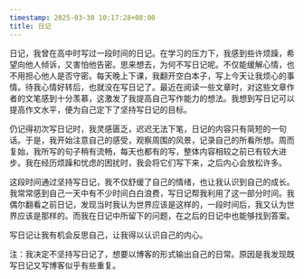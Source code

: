```yaml
---
timestamp: 2025-03-30 10:17:28+08:00
title: 日记
---
```


日记，我曾在高中时写过一段时间的日记。在学习的压力下，我感到些许烦躁，希望向他人倾诉，又害怕他告密。思来想去，为何不写日记呢。不仅能缓解心情，也不用担心他人是否守密。每天晚上下课，我翻开空白本子，写上今天让我烦心的事情。待我心情好转后，也就没在写日记了。最近在阅读一些文章时，对这些文章作者的文笔感到十分羡慕，这激发了我提高自己写作能力的想法。我想到写日记可以提高作文水平，便为自己定下了坚持写日记的目标。

仍记得初次写日记时，我灵感匮乏，迟迟无法下笔，日记的内容只有简短的一句话。于是，我开始注意自己的感受，观察周围的风景，记录自己的所看所想。周而复始，我所写的句子稍有流畅，每天也都有的写，整体内容相较之前已有较大进步。我在经历烦躁和忧虑的困扰时，我会将它们写下来，之后内心会放松许多。

这段时间通过坚持写日记，我不仅舒缓了自己的情绪，也让我认识到自己的成长。我常常感到自己一天中有不少时间白白浪费，写日记帮我利用了这一部分时间。我偶尔翻看之前日记，发现当时我认为世界应该是这样的，一段时间后，我又认为世界应该是那样的。而我在日记中所留下的问题，在之后的日记中也能够找到答案。

写日记让我有机会反思自己，让我得以认识自己的内心。

注：我决定不坚持写日记了，想要以博客的形式输出自己的日常。原因是我发现既写日记又写博客似乎有些重复。